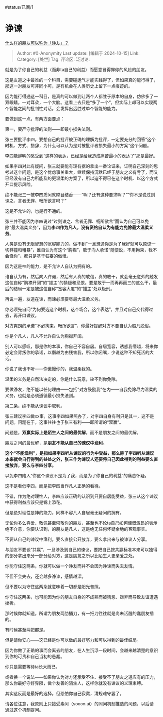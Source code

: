 #status/已阅/1

# 诤谏

[什么样的朋友可以称为「诤友」？](https://www.zhihu.com/question/25811362/answer/5560868948)

> Author: #0-Anonymity
> Last update: [编辑于 2024-10-15]
> Link:
> Category: [处世]
> Tag:
> 评论区:
> 泛讨论:

就是为了你自己的利益（而非ta自己的利益）而愿意冒得罪你的风险的朋友。

这是友道之中最难的一个科目，需要碰运气才能实践得了，但如果真的能行得了，那这一对朋友可非同小可，是有机会在人类历史上留下一点痕迹的。

因为能行得通这一科目，是真的可以做到让两个人都胜于原本的自身，仿佛多了一双眼睛，一对耳朵，一个大脑。这看上去只是“多了一个”，但实际上却可以实现两个智能之间的批判性对话，会发挥出远胜过单个智能的能力。

要做到这一点，有两方面要点：

第一，要严守批评的法则——即最小损失法则。

张三要批评李四，要想自己的批评被正确的理解为批评，一定要充分的回答“这个时机、方式、措辞，为什么可以认为是对被批评者损失最小的方案”这个问题。

李四能鲜明的感受到“这样的表达，已经是给我造成痛苦最小的表达了”那是最好。

如果李四对此有疑问，张三就要能有理有据的拿出一番论证来，证明自己深刻的思考过这个问题，是这个忧虑事关重大，继续保持沉默已经于朋友之义有亏了，而又已经没有自己力所能及的更温柔的方案了，所以迫不得已在这个时机、以这个方式开口提示风险。

绝不能张三一被李四质问就瞠目结舌——“啊？还有这种要求啊？”“你不是说过则谏之、言者无罪、畅所欲言吗？”

这是不允许的，也是行不通的。

张三并不能因为李四说过“过则谏之、言者无罪、畅所欲言”而认为自己可以免除“最大温柔义务”，因为**李四作为凡人，没有资格自认为有能力免除最大温柔义务**。

人类是没有无限智慧的宽容能力的，做不到“一旦想通你是为了我好就可以原谅一切莽撞和粗暴”，谁自认为有这个“胸襟”，敢于向人承诺“随便说，不用拘束，我不会怪你”，都只是基于狂妄的傲慢。

因为这是神的能力，是不允许人自认为拥有的。

谁自认为有，然后向人许诺，然后有人真的敢信，真的敢干，就会毫无意外的触发这位自称“胸襟开阔”的“雄主”的猜疑和忌恨。要是敢于一而再再而三的这么干，最后的结局一定是被这位自称“宽容大度”的“雄主”处以极刑。

再说一遍，友道在谏，而谏必须要尽最大温柔义务。

你必须先自问“为何要选这个时机，这个场合，这个表达”，并且对自己交代得过去，再开口谏议。

对方爽朗的承诺“不必拘束，畅所欲言”，你最好提醒对方不要自认为超凡脱俗。

你是个凡人，凡人不允许自认为胸襟开阔。

别人可以感叹，那是你的本事，你自己不容自居。自居宽容，诱惑我僭越，将来你必定会背叛你的承诺，以僭越为由残害我，所以你闭嘴，少说这种不知死活的大话。

你说了我也不听——你傲慢你的，我温柔我的。

温柔的义务是自然法决定的，你是什么玩意，轮不到你免除。

要做诤友，绝不能以任何理由——包括“对方鼓励我”在内——自我免除尽力温柔的义务，也就是必须遵循最小损失法则。

第二条，绝不能从谏议中取利。

张三建议李四做xx事，这事李四如果照办了，对李四自身有利只是其一，这不是问题。问题在于，这事往往也于张三有利——即所谓的“双赢”。

问题是，**双赢实际上是陌生人之间的最优解**，而不是朋友之间的最优解。

朋友之间的最优解，是**朋友不能从自己的谏议中渔利**。

**这个“不能渔利”，是指如果李四听从谏议的行为中受益，那么除了李四听从谏议本来就会自行得到的益处之外，张三作为谏议人还要将自己因此得到的利益要么直接放弃，要么与李四分享。**

以免李四陷入“你这个谏议不是为了我，而是为了你自己的利益”的痛苦怀疑。

这不是看低李四，而是把李四当作凡人正确的看待。

不错，作为绝对理性人，李四应该正确的认识到只要自居能受益，张三从这个谏议中获得利益应该只是锦上添花。

但是绝对理性是神的能力，同样不容凡人自居毫无疑问的拥有。

无论你多么喜爱、敬佩甚至崇敬你的朋友，甚至也不论ta自己如何慷慨激昂的表示绝不介意，你要认识到，的朋友是凡人，这是绝无任何怀疑余地的客观事实。

不要从自己的谏议中渔利，要么直接公开放弃，要么拿出来与被谏议人分享。

与朋友不要谈“共赢”，一旦涉及到自己的谏议，要把自己按共赢标准本来可以独得的部分拿出来分一部分给对方，这是朋友之所以比陌生人更亲爱之处。

你能守住这两条，你就可以做一个诤友而并不会因为诤谏而失去友情。

不但不会失去，还会越多诤谏，感情越深。

但不要以为守住这两条就意味着一切都是阳光普照。

你守住这两条，也可能因为你的朋友自身的不成熟而被猜忌、嫌弃而导致友谊遭遇挫折。

那时候你就知道，所谓为朋友两肋插刀，有一把刀往往就是尚未活醒的蠢朋友插的。

有时候甚至两把都是。

但是请你安心——这已经是你可以做的最好努力和可以得到的最佳结局。

因为你做了正确的事而会离去的朋友，在人生沉浮一段时间，会越来越清楚的意识到你的可贵和自己当初的愚蠢。

你只是需要等待ta长大而已。

或者换一个说法——如果你认为对方还承受不住、接受不了朋友之道应有的压力，那么你最好守好界限，做个友善的陌生人，这样你就没有谏议的义理束缚。

其实这反而是最好的选择，但恐怕你自己寂寞，清规难守罢了。

请各位注意，我原则上只接受素问（sooon.ai）的同问机制推选的问题，以后请通过这个机制提问。
